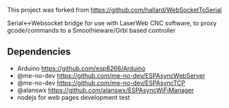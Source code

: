 This project was forked from https://github.com/hallard/WebSocketToSerial 


Serial<->Websocket bridge for use with LaserWeb CNC software, to proxy gcode/commands to a Smoothieware/Grbl based controller

Dependencies
------------
- Arduino https://github.com/esp8266/Arduino
- @me-no-dev https://github.com/me-no-dev/ESPAsyncWebServer
- @me-no-dev https://github.com/me-no-dev/ESPAsyncTCP 
- @alanswx https://github.com/alanswx/ESPAsyncWiFiManager
- nodejs for web pages development test 
